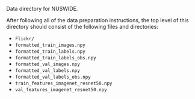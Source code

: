 Data directory for NUSWIDE.

After following all of the data preparation instructions, the top level of this directory should consist of the following files and directories:
* `Flickr/`
* `formatted_train_images.npy`
* `formatted_train_labels.npy`
* `formatted_train_labels_obs.npy`
* `formatted_val_images.npy`
* `formatted_val_labels.npy`
* `formatted_val_labels_obs.npy`
* `train_features_imagenet_resnet50.npy`
* `val_features_imagenet_resnet50.npy`
